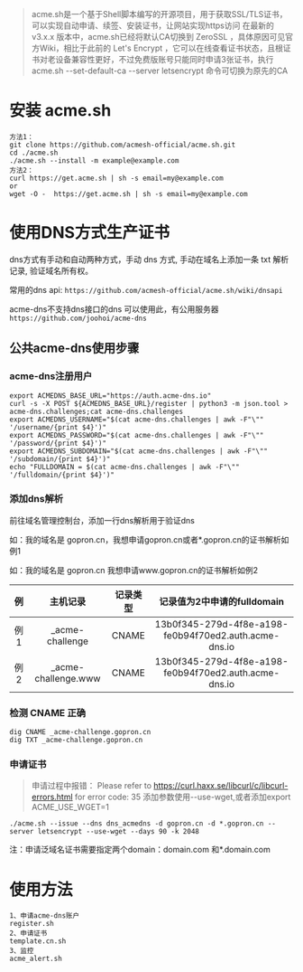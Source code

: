 > acme.sh是一个基于Shell脚本编写的开源项目，用于获取SSL/TLS证书，可以实现自动申请、续签、安装证书，让网站实现https访问
在最新的 v3.x.x 版本中，acme.sh已经将默认CA切换到 ZeroSSL ，具体原因可见官方Wiki，相比于此前的 Let's Encrypt ，它可以在线查看证书状态，且根证书对老设备兼容性更好，不过免费版账号只能同时申请3张证书，执行 acme.sh --set-default-ca --server letsencrypt 命令可切换为原先的CA

# 安装 acme.sh
```
方法1：
git clone https://github.com/acmesh-official/acme.sh.git
cd ./acme.sh
./acme.sh --install -m example@example.com
方法2：
curl https://get.acme.sh | sh -s email=my@example.com
or
wget -O -  https://get.acme.sh | sh -s email=my@example.com
```

# 使用DNS方式生产证书
dns方式有手动和自动两种方式，手动 dns 方式, 手动在域名上添加一条 txt 解析记录, 验证域名所有权。

常用的dns api: 
`
https://github.com/acmesh-official/acme.sh/wiki/dnsapi
`

acme-dns不支持dns接口的dns 可以使用此，有公用服务器
`https://github.com/joohoi/acme-dns`
## 公共acme-dns使用步骤
### acme-dns注册用户
```
export ACMEDNS_BASE_URL="https://auth.acme-dns.io"
curl -s -X POST ${ACMEDNS_BASE_URL}/register | python3 -m json.tool > acme-dns.challenges;cat acme-dns.challenges 
export ACMEDNS_USERNAME="$(cat acme-dns.challenges | awk -F"\"" '/username/{print $4}')"
export ACMEDNS_PASSWORD="$(cat acme-dns.challenges | awk -F"\"" '/password/{print $4}')"
export ACMEDNS_SUBDOMAIN="$(cat acme-dns.challenges | awk -F"\"" '/subdomain/{print $4}')"
echo "FULLDOMAIN = $(cat acme-dns.challenges | awk -F"\"" '/fulldomain/{print $4}')"
```
### 添加dns解析
前往域名管理控制台，添加一行dns解析用于验证dns

如：我的域名是 gopron.cn，我想申请gopron.cn或者*.gopron.cn的证书解析如 例1

如：我的域名是 gopron.cn 我想申请www.gopron.cn的证书解析如例2

|例	|    主机记录	| 记录类型	| 记录值为2中申请的fulldomain|
:---: |    :------:     | :--------:  | :------------------------:  |
|例1 |	_acme-challenge|	CNAME|	13b0f345-279d-4f8e-a198-fe0b94f70ed2.auth.acme-dns.io|
|例2 |	_acme-challenge.www|	CNAME|	13b0f345-279d-4f8e-a198-fe0b94f70ed2.auth.acme-dns.io|
### 检测 CNAME 正确
```
dig CNAME _acme-challenge.gopron.cn
dig TXT _acme-challenge.gopron.cn
```
### 申请证书
> 申请过程中报错： Please refer to https://curl.haxx.se/libcurl/c/libcurl-errors.html for error code: 35
添加参数使用--use-wget,或者添加export ACME_USE_WGET=1

```
./acme.sh --issue --dns dns_acmedns -d gopron.cn -d *.gopron.cn --server letsencrypt --use-wget --days 90 -k 2048
```
注：申请泛域名证书需要指定两个domain：domain.com 和*.domain.com


# 使用方法
```
1、申请acme-dns账户
register.sh
2、申请证书
template.cn.sh
3、监控
acme_alert.sh
```
